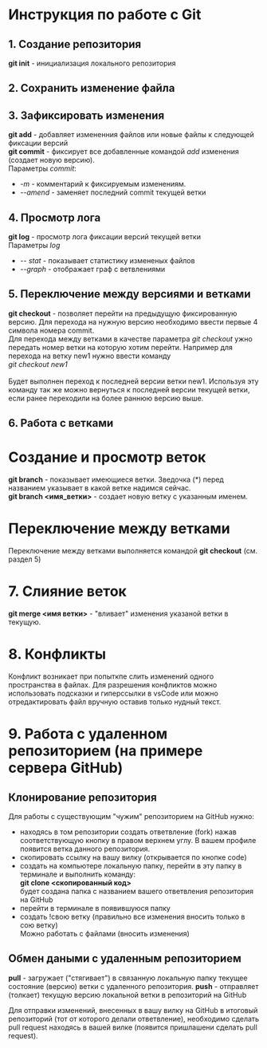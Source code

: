 # Инструкция по работе с Git
## 1. Создание репозитория
**git init** - инициализация локального репозитория 
## 2. Сохранить изменение файла
## 3. Зафиксировать изменения
**git add** - добавляет измененния файлов или новые файлы к следующей фиксации версий <br>
**git commit** - фиксирует все добавленные командой *add* изменения (создает новую версию).  
Параметры *commit*:
+ *-m* - комментарий к фиксируемым изменениям.
+ *--amend* - заменяет последний commit текущей ветки
## 4. Просмотр лога
**git log** - просмотр лога фиксации версий текущей ветки <br>
Параметры *log*
- *-- stat* - показывает статистику измененых файлов
- *--graph* - отображает граф с ветвлениями 
## 5. Переключение между версиями и ветками
**git checkout** - позволяет перейти на предыдущую фиксированную версию. Для перехода на нужную версию необходимо ввести первые 4 символа номера commit. <br>
Для перехода между ветками в качестве параметра *git checkout* ужно передать номер ветки на которую хотим перейти. Например для перехода на ветку new1 нужно ввести команду<br>
*git checkout new1* <br>  
Будет выполнен переход к последней версии ветки new1. Используя эту команду так же можно вернуться к последней версии текущей ветки, если ранее переходили на более раннюю версию выше.
## 6. Работа с ветками
# Создание и просмотр веток
**git branch** - показывает имеющиеся ветки. Зведочка (*) перед названием указывает в какой ветке надимся сейчас.<br>
**git branch <имя_ветки>** - создает новую ветку с указанным именем.
# Переключение между ветками
Переключение между ветками выполняется командой **git checkout** (см. раздел 5)
# 7. Слияние веток
**git merge <имя ветки>** - "вливает" изменения указаной ветки в текущую.
# 8. Конфликты
Конфликт возникает при попыткпе слить изменений одного пространства в файлах. Для разрешения конфликтов можно использовать подсказки и гиперссылки в vsCode или можно отредактировать файл вручную оставив только нудный текст.
# 9. Работа с удаленном репозиторием (на примере сервера GitHub)
## Клонирование репозитория
Для работы с существующим "чужим" репозиторием на GitHub нужно:
- находясь в том репозитории создать ответвление (fork) нажав соответствующую кнопку в правом верхнем углу.
В вашем профиле появится ветка данного репозитория.
- скопировать ссылку на вашу вилку (открывается по кнопке code)
- создать на компьютере локальную папку, перейти в эту папку в терминале и выполнить команду: <br>
**git clone <скопированный код>** <br>
будет создана папка с названием вашего ответвления репозитория на GitHub
- перейти в терминале в появившуюся папку
- создать !свою ветку (правильно все изменения вносить только в сою ветку) <br>
Можно работать с файлами (вносить изменения)
## Обмен даными с удаленным репозиторием
**pull** - загружает ("стягивает") в связанную локальную папку текущее состояние (версию) ветки с удаленного репозитория.
**push** - отправляет (толкает) текущую версию локальной ветки в репозиторий на GitHub <br>

Для отправки изменений, внесенных в вашу вилку на GitHub в итоговый репозиторий (тот от которого делали ответвление), необходимо сделать pull request находясь в вашей вилке (появится пришлашени сделать pull request).
